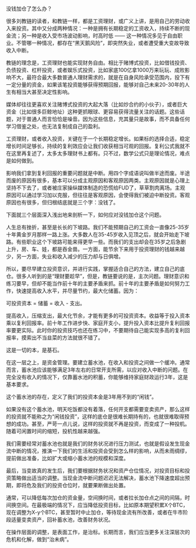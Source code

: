 
没钱加仓了怎么办？


很多刘教链的读者，和教链一样，都是工资理财，或广义上讲，是用自己的劳动收入来投资。其中又分成两种情况：一种是拥有长期稳定的工资收入，持续不断的现金流；另一种是收入受市场波动影响，时高时低 —— 这一种情况多见于自由职业。不管哪一种情况，都存在“黑天鹅风险”，即突然失业，或者遭受重大变故导致收入中断。

教链的理念是，工资理财也能实现财务自由。相比于赌博式投资，比如借钱投资、负债投资、杠杆投资，或者娱乐式投资，比如家底100亿拿1000万来玩玩、成败影响不大，最符合最大多数普通人理财需求的，就是在自身风险承受范围内，投下有一定分量的资金，如果该笔投资能够获得预期回报，能够对自己未来20-30年的人生有相当大甚至决定性影响。

媒体却往往更喜欢关注赌博式投资的大起大落（比如炒合约的小伙子），或者巨大资金（比如很多巨鲸地址）这种更抓眼球、更容易获得流量关注的话题。这些话题，对于普通人而言恰恰是噪音。因为这些信息，充其量只是故事，而不具备任何学习借鉴之处，也无法复制成自己的盈利。

工资理财，或者收入投资，关键在于一个长期稳定增长。如果标的选择合适，稳定增长时间足够长，持续的复利效应会让我们收获相当可观的回报。复利公式我就不在这里再复述了，太多太多理财书上都有。只不过，数学公式只是理论情况，难点是如何做到。

影响我们拿到复利回报的重要问题就是中断。用四个字成语说叫做半途而废。半途而废的原因有很多，基本可以分成主观原因和客观原因两类。主观原因就是心理上坚持不下去了，或者被庄家操纵媒体制造的恐慌给FUD了，草草割肉离场。主观原因可以通过学习加以克服，但往往是客观原因，会使得我们被迫中断投资。客观原因也有很多，但归根结底就是三个字：没钱了。

下面就三个层面深入浅出地来剖析一下，如何应对没钱加仓这个问题。

人生总有挫折，甚至是长长的下坡路。我们不能预期自己的工资会一直像25-35岁十年黄金岁月那样一路上涨。大多数人在35-45岁收入见顶之后，就会开始走下坡路。有些职业这个下坡路可能来得更早一些。而我们的支出却会在35岁之后急剧上升，房、车、娃，都是吞金兽。一方面，能节余下来用于投资理财的钱越来越少，另一方面，失业和收入减少的压力却与日俱增。

所以，要尽早建立投资意识，并进行实践，掌握适合自己的方法，建立自己的底仓。很多人听到的是“理财要趁早”，但是，教链要说的是，主次问题。理财意识和练习要早，但却不能当作前十年的主要矛盾来抓。前十年的主要矛盾是如何努力工作，快速提高收入水平，并尽量节约，最大化储蓄。因为：

可投资资本 = 储蓄 = 收入 - 支出。

提高收入，压缩支出，最大化节余，才能有更多的可投资资本。收益等于投入资本乘以复利回报率。前十年工作进步快、家庭开支小，提升投入资本比提升复利回报率要更实际。此时你的投资技巧也还在练习中，不要期待自己能实现多高的复利回报率，摸索出不当韭菜的方法就很不错了。

这是一切的本，是基石。

在这一层之上，是资金管理。要建立蓄水池，在收入和投资之间做一个缓冲。通常而言，蓄水池应该能够满足3年左右的日常开支所需，以应对收入中断的问题。在完全没有收入的情况下，仅靠蓄水池的积蓄，你能够维持家庭财政运行3年，这是基本要求。

这个蓄水池的存在，定义了我们的投资本金是3年用不到的“闲钱”。

如果没有这个蓄水池，明天吃饭都没有着落，任何开支都需要变卖资产，那么这样的投资就不能称之为“闲钱投资”，这样的底仓是很难长期持有的，也就很难取得预想的成功。甚至，严苛一点儿说，这样的投资就不再是投资，而变成了一种投机。随着可闲置时间的缩短，投机性越来越强。

我们需要经常对蓄水池也就是我们的财务状况进行压力测试，也就是假设发生现金流中断的情况，推演一下我们的生活和投资会受到怎么样的影响，从而未雨绸缪，提前做出准备，比如扩大或缩小蓄水池的规模和深度。

最后，当变故真的发生后，我们要根据财务状况和资产仓位情况，对投资目标和投资策略做出适当的调整。当现金流中断问题迟迟无法解决，蓄水池下降速度超出预期，即将危及我们的投资仓位时，就要果断做出处置。

通常，可以降低每次加仓的资金量，空间换时间，或者拉长加仓点之间的间隔，时间换空间。在最极端的情况下，应当降低投资目标，比如原本期望积累X个BTC，现在调整为X-y个BTC，甚至暂时中止加仓，等待现金流有所改善，或者在牛市阶段适量变卖资产，回补蓄水池，改善财务状况。

在操作层面的调整，是表面工作，是治标。长期而言，我们应当更多关注深层次的危机和化解，做到“治未病”。
